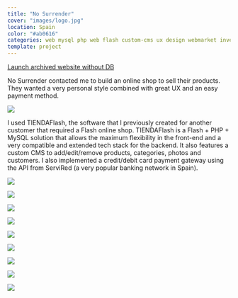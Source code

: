 ```yaml
---
title: "No Surrender"
cover: "images/logo.jpg"
location: Spain
color: "#ab0616"
categories: web mysql php web flash custom-cms ux design webmarket inverted
template: project
---
```


<p class="align-center">
<a class="btn" role="button" href="http://work.joanmira.com/webs/nosurrender/" target="_blank">Launch archived website without DB</a>
</p>

No Surrender contacted me to build an online shop to sell their products. They wanted a very personal style combined with great UX and an easy payment method.

![](/work/nosurrender/images/1.png)

I used TIENDAFlash, the software that I previously created for another customer that required a Flash online shop. TIENDAFlash is a Flash + PHP + MySQL solution that allows the maximum flexibility in the front-end and a very compatible and extended tech stack for the backend. It also features a custom CMS to add/edit/remove products, categories, photos and customers. I also implemented a credit/debit card payment gateway using the API from ServiRed (a very popular banking network in Spain).

![](/work/nosurrender/images/2.jpg)

![](/work/nosurrender/images/3.jpg)

![](/work/nosurrender/images/4.jpg)

![](/work/nosurrender/images/5.jpg)

![](/work/nosurrender/images/6.jpg)

![](/work/nosurrender/images/7.jpg)

![](/work/nosurrender/images/8.jpg)

![](/work/nosurrender/images/9.jpg)

![](/work/nosurrender/images/10.jpg)

